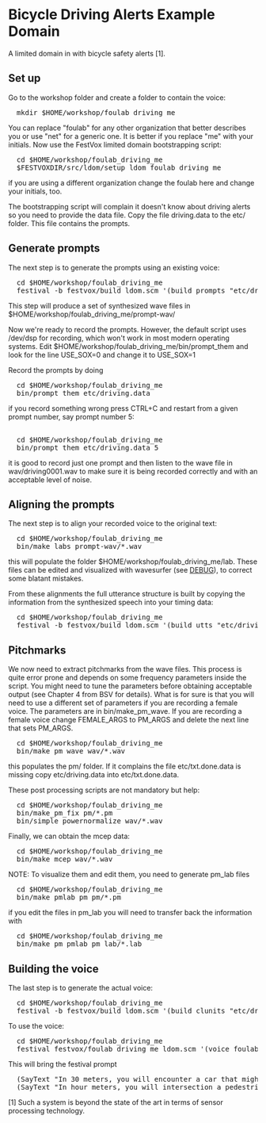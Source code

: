 Bicycle Driving Alerts Example Domain
=====================================

A limited domain in with bicycle safety alerts [1].


Set up
------

Go to the workshop folder and create a folder to contain the voice:

<pre>
  mkdir $HOME/workshop/foulab_driving_me
</pre>

You can replace "foulab" for any other organization that better
describes you or use "net" for a generic one. It is better if you
replace "me" with your initials. Now use the FestVox limited domain
bootstrapping script:

<pre>
  cd $HOME/workshop/foulab_driving_me
  $FESTVOXDIR/src/ldom/setup_ldom foulab driving me
</pre>

if you are using a different organization change the foulab here and
change your initials, too.

The bootstrapping script will complain it doesn't know about driving
alerts so you need to provide the data file. Copy the file
driving.data to the etc/ folder. This file contains the prompts.


Generate prompts
----------------

The next step is to generate the prompts using an existing voice:

<pre>
  cd $HOME/workshop/foulab_driving_me
  festival -b festvox/build_ldom.scm '(build_prompts "etc/driving.data")'
</pre>

This step will produce a set of synthesized wave files in
$HOME/workshop/foulab_driving_me/prompt-wav/

Now we're ready to record the prompts. However, the default script
uses /dev/dsp for recording, which won't work in most modern operating
systems. Edit $HOME/workshop/foulab_driving_me/bin/prompt_them and
look for the line USE_SOX=0 and change it to USE_SOX=1

Record the prompts by doing

<pre>
  cd $HOME/workshop/foulab_driving_me
  bin/prompt_them etc/driving.data
</pre>

if you record something wrong press CTRL+C and restart from a given
prompt number, say prompt number 5:

<pre>  
  cd $HOME/workshop/foulab_driving_me
  bin/prompt_them etc/driving.data 5
</pre>

it is good to record just one prompt and then listen to the wave file
in wav/driving0001.wav to make sure it is being recorded correctly and
with an acceptable level of noise.


Aligning the prompts
--------------------

The next step is to align your recorded voice to the original text:

<pre>
  cd $HOME/workshop/foulab_driving_me
  bin/make_labs prompt-wav/*.wav
</pre>

this will populate the folder $HOME/workshop/foulab_driving_me/lab.
These files can be edited and visualized with wavesurfer (see
[DEBUG](../DEBUG.md)), to correct some blatant mistakes.

From these alignments the full utterance structure is built by copying
the information from the synthesized speech into your timing data:

<pre>
  cd $HOME/workshop/foulab_driving_me
  festival -b festvox/build_ldom.scm '(build_utts "etc/driving.data")'
</pre>

Pitchmarks
----------

We now need to extract pitchmarks from the wave files. This process is
quite error prone and depends on some frequency parameters inside the
script. You might need to tune the parameters before obtaining
acceptable output (see Chapter 4 from BSV for details). What is for
sure is that you will need to use a different set of parameters if you
are recording a female voice.  The parameters are in
bin/make_pm_wave. If you are recording a female voice change
FEMALE_ARGS to PM_ARGS and delete the next line that sets PM_ARGS.

<pre>
  cd $HOME/workshop/foulab_driving_me
  bin/make_pm_wave wav/*.wav
</pre>

this populates the pm/ folder. If it complains the file
etc/txt.done.data is missing copy etc/driving.data into
etc/txt.done.data.

These post processing scripts are not mandatory but help:

<pre>
  cd $HOME/workshop/foulab_driving_me
  bin/make_pm_fix pm/*.pm
  bin/simple_powernormalize wav/*.wav
</pre>

Finally, we can obtain the mcep data:

<pre>
  cd $HOME/workshop/foulab_driving_me
  bin/make_mcep wav/*.wav
</pre>

NOTE: To visualize them and edit them, you need to generate pm_lab files

<pre>
  cd $HOME/workshop/foulab_driving_me
  bin/make_pmlab_pm pm/*.pm
</pre>

if you edit the files in pm_lab you will need to transfer back the information with

<pre>
  cd $HOME/workshop/foulab_driving_me
  bin/make_pm_pmlab pm_lab/*.lab
</pre>

Building the voice
------------------

The last step is to generate the actual voice:

<pre>
  cd $HOME/workshop/foulab_driving_me
  festival -b festvox/build_ldom.scm '(build_clunits "etc/driving.data")'
</pre>

To use the voice:

<pre>
  cd $HOME/workshop/foulab_driving_me
  festival festvox/foulab_driving_me_ldom.scm '(voice_foulab_driving_me_ldom)'
</pre>

This will bring the festival prompt

<pre>
  (SayText "In 30 meters, you will encounter a car that might not be able to see you.")
  (SayText "In hour meters, you will intersection a pedestrian that might not be able to bicycle you.")
</pre>




[1] Such a system is beyond the state of the art in terms of sensor
processing technology.
